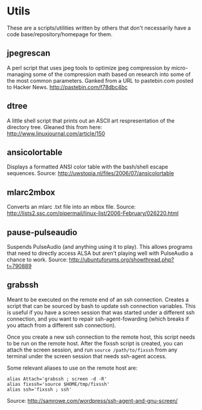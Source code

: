 Utils
=====

These are a scripts/utilities written by others that don't necessarily have a code base/repository/homepage for them.

jpegrescan
----------

A perl script that uses jpeg tools to optimize jpeg compression by
micro-managing some of the compression math based on research into some of the
most common parameters. Ganked from a URL to pastebin.com posted to Hacker
News. http://pastebin.com/f78dbc4bc

dtree
-----

A little shell script that prints out an ASCII art respresentation of the
directory tree. Gleaned this from here: http://www.linuxjournal.com/article/150

ansicolortable
--------------

Displays a formatted ANSI color table with the bash/shell escape sequences.
Source: http://uwstopia.nl/files/2006/07/ansicolortable

mlarc2mbox
----------

Converts an mlarc .txt file into an mbox file. Source:
http://lists2.ssc.com/pipermail/linux-list/2006-February/026220.html

pause-pulseaudio
----------------

Suspends PulseAudio (and anything using it to play). This allows
programs that need to directly access ALSA but aren't playing well
with PulseAudio a chance to work. Source:
    http://ubuntuforums.org/showthread.php?t=790889

grabssh
-------

Meant to be executed on the remote end of an ssh connection. Creates a script
that can be sourced by bash to update ssh connection variables. This is useful
if you have a screen session that was started under a different ssh connection,
and you want to repair ssh-agent-fowarding (which breaks if you attach from a
different ssh connection).

Once you create a new ssh connection to the remote host, this script needs to
be run on the remote host. After the fixssh script is created, you can attach
the screen session, and run `source /path/to/fixssh` from any terminal under
the screen session that needs ssh-agent access.

Some relevant aliases to use on the remote host are:

    alias Attach='grabssh ; screen -d -R'
    alias fixssh='source $HOME/tmp/fixssh'
    alias ssh='fixssh ; ssh'

Source: http://samrowe.com/wordpress/ssh-agent-and-gnu-screen/
